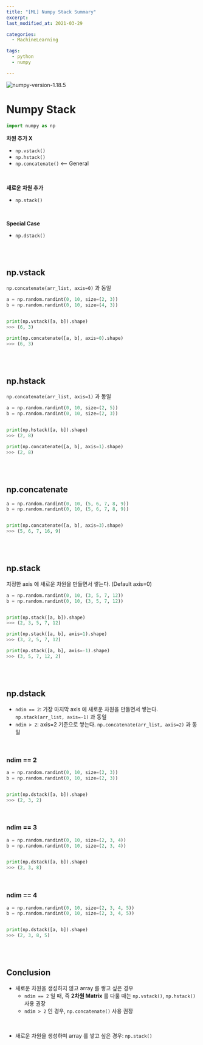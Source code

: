 ```yaml
---
title: "[ML] Numpy Stack Summary"
excerpt: 
last_modified_at: 2021-03-29

categories:
  - MachineLearning

tags:
  - python
  - numpy

---
```


![numpy-version-1.18.5](https://img.shields.io/badge/numpy-1.18.5-yellow)

# Numpy Stack

```python
import numpy as np
```

**차원 추가 X**

- `np.vstack()`
- `np.hstack()`
- `np.concatenate()` \<\-\- General

<br>

**새로운 차원 추가**

- `np.stack()`

<br>

**Special Case**

- `np.dstack()`

<br><br>

## np.vstack

`np.concatenate(arr_list, axis=0)` 과 동일

```python
a = np.random.randint(0, 10, size=(2, 3))
b = np.random.randint(0, 10, size=(4, 3))


print(np.vstack([a, b]).shape)
>>> (6, 3)

print(np.concatenate([a, b], axis=0).shape)
>>> (6, 3)
```

<br><br>

## np.hstack

`np.concatenate(arr_list, axis=1)` 과 동일

```python
a = np.random.randint(0, 10, size=(2, 5))
b = np.random.randint(0, 10, size=(2, 3))


print(np.hstack([a, b]).shape)
>>> (2, 8)

print(np.concatenate([a, b], axis=1).shape)
>>> (2, 8)
```

<br><br>

## np.concatenate

```python
a = np.random.randint(0, 10, (5, 6, 7, 8, 9))
b = np.random.randint(0, 10, (5, 6, 7, 8, 9))


print(np.concatenate([a, b], axis=3).shape)
>>> (5, 6, 7, 16, 9)
```

<br><br>

## np.stack

지정한 axis 에 새로운 차원을 만들면서 쌓는다. (Default axis=0)

```python
a = np.random.randint(0, 10, (3, 5, 7, 12))
b = np.random.randint(0, 10, (3, 5, 7, 12))


print(np.stack([a, b]).shape)
>>> (2, 3, 5, 7, 12)

print(np.stack([a, b], axis=1).shape)
>>> (3, 2, 5, 7, 12)

print(np.stack([a, b], axis=-1).shape)
>>> (3, 5, 7, 12, 2)
```

<br><br>

## np.dstack

- `ndim == 2`: 가장 마지막 axis 에 새로운 차원을 만들면서 쌓는다. `np.stack(arr_list, axis=-1)` 과 동일
- `ndim > 2`: axis=2 기준으로 쌓는다. `np.concatenate(arr_list, axis=2)` 과 동일

<br>

### ndim \=\= 2

```python
a = np.random.randint(0, 10, size=(2, 3))
b = np.random.randint(0, 10, size=(2, 3))


print(np.dstack([a, b]).shape)
>>> (2, 3, 2)
```

<br>

### ndim \=\= 3

```python
a = np.random.randint(0, 10, size=(2, 3, 4))
b = np.random.randint(0, 10, size=(2, 3, 4))


print(np.dstack([a, b]).shape)
>>> (2, 3, 8)
```

<br>

### ndim \=\= 4

```python
a = np.random.randint(0, 10, size=(2, 3, 4, 5))
b = np.random.randint(0, 10, size=(2, 3, 4, 5))


print(np.dstack([a, b]).shape)
>>> (2, 3, 8, 5)
```

<br><br>

## Conclusion

- 새로운 차원을 생성하지 않고 array 를 쌓고 싶은 경우
  - `ndim == 2` 일 때, 즉 **2차원 Matrix** 를 다룰 때는 `np.vstack()`, `np.hstack()` 사용 권장
  - `ndim > 2` 인 경우, `np.concatenate()` 사용 권장
  
<br>

- 새로운 차원을 생성하며 array 를 쌓고 싶은 경우: `np.stack()`
